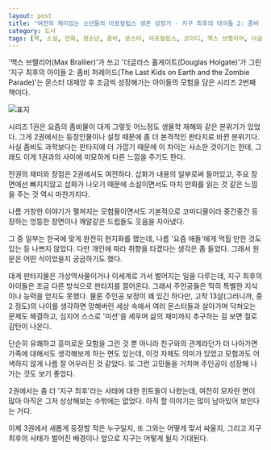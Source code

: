```yaml
---
layout: post
title: "여전히 재미있는 소년들의 아포칼립스 생존 성장기 - 지구 최후의 아이들 2: 좀비 퍼레이드 "
category: 도서
tags: [책, 소설, 만화, 청소년, 좀비, 몬스터, 아포칼립스, 코미디, 맥스 브랠리어, 더글라스 홀게이트, 심연희, Wow 그래픽노블, 보물창고, 푸른책들, 서평]
---
```


'맥스 브랠리어(Max Brallier)'가 쓰고
'더글라스 홀게이트(Douglas Holgate)'가 그린
'지구 최후의 아이들 2: 좀비 퍼레이드(The Last Kids on Earth and the Zombie Parade)'는
몬스터 대재앙 후 조금씩 성장해가는 아이들의 모험을 담은 시리즈 2번째 책이다.

![표지](https://lh3.googleusercontent.com/21X4jRMNWTTJuf28QxNzBW1NjpPULwhSBFNedFco-SEe3JDHRg8YgV4kxPGwIMpqqRlz45nZvv2qmA=s480)

시리즈 1권은 요즘의 좀비물이 대게 그렇듯
어느정도 생물학 재해와 같은 분위기가 있었다.
그게 2권에서는 등장인물이나 설정 때문에 좀 더 본격적인 판타지로 바뀐 분위기다.
사실 좀비도 과학보다는 판타지에 더 가깝기 때문에 이 차이는 사소한 것이기는 한데,
그래도 이게 1권과의 사이에 미묘하게 다른 느낌을 주기도 한다.

전권의 재미와 장점은 2권에서도 여전하다.
삽화가 내용의 일부로써 들어있고,
주요 장면에선 빠지지않고 삽화가 나오기 때문에
소설이면서도 마치 만화를 읽는 것 같은 느낌을 주는 것 역시 마찬가지다.

나름 거창한 이야기가 펼쳐지는 모험물이면서도
기본적으로 코미디물이라
중간중간 등장하는 엉뚱한 장면이나
깨알같은 드립들도 웃음을 자아냈다.

그 중 일부는 한국에 맞게 완전히 현지화를 했는데,
나름 '요즘 애들'에게 먹힐 만한 것도 있는 등 나쁘지 않았다.
다만 개인에 따라 취향을 타겠다는 생각은 좀 들었다.
그래서 원문은 어떤 식이었을지 궁금하기도 했다.

대게 판타지물은 가상역사물이거나 이세계로 가서 벌어지는 일을 다루는데,
지구 최후의 아이들은 조금 다른 방식으로 판타지를 끌어온다.
그래서 주인공들은 딱히 특별한 지식이나 능력을 얻지도 못했다.
물론 주인공 보정이 꽤 있긴 하다만,
고작 13살(그러니까, 중2 정도)의 나이를 생각하면
망해버린 세상 속에서
여러 몬스터들과 살아가며 닥쳐오는 문제도 해결하고,
심지어 스스로 '미션'을 세우며 삶의 재미까지 추구하는 걸 보면 절로 감탄이 나온다.

단순히 유쾌하고 흥미로운 모험을 그린 것 뿐 아니라
친구와의 관계라던가
더 나아가면 가족에 대해서도 생각해보게 하는 면도 있는데,
이것 자체도 의미가 있었고
모험과도 어색하지 않게 나름 잘 어우러진 것 같았다.
또 그런 고민들을 거치며 주인공이 성장해 나가는 것도 보기 좋았다.

2권에서는 좀 더 '지구 최후'라는 사태에 대한 힌트들이 나왔는데,
여전히 모자란 면이 많아 아직은 그저 상상해보는 수밖에는 없었다.
아직 할 이야기는 많이 남아있어 보인다는 거다.

이제 3권에서 새롭게 등장할 적은 누구일지,
또 그와는 어떻게 맞서 싸울지,
그리고 지구 최후의 사태가 벌어진 배경이나
앞으로 지구는 어떻게 될지 기대된다.
